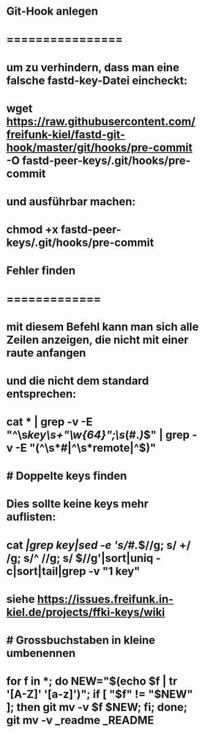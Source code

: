 # Git-Hook anlegen
# ================
# um zu verhindern, dass man eine falsche fastd-key-Datei eincheckt:
# 
# wget https://raw.githubusercontent.com/freifunk-kiel/fastd-git-hook/master/git/hooks/pre-commit -O fastd-peer-keys/.git/hooks/pre-commit
# 
# und ausführbar machen:
# 
# chmod +x fastd-peer-keys/.git/hooks/pre-commit
#
#
# Fehler finden
# =============
#   mit diesem Befehl kann man sich alle Zeilen anzeigen, die nicht mit einer raute anfangen 
#   und die nicht dem standard entsprechen:
#   
#       cat * | grep -v -E "^\s*key\s+\"\w{64}\";\s*(#.*)*$" | grep -v -E "(^\s*#|^\s*remote|^$)"
#   
#   # Doppelte keys finden
#     
#     Dies sollte keine keys mehr auflisten:
#     
#       cat *|grep key|sed -e 's/#.*$//g; s/ \+/ /g; s/^ //g; s/ $//g'|sort|uniq -c|sort|tail|grep -v "1 key"
#     
#     siehe https://issues.freifunk.in-kiel.de/projects/ffki-keys/wiki
#   
#   # Grossbuchstaben in kleine umbenennen
#     
#     for f in *; do NEW="$(echo $f | tr '[A-Z]' '[a-z]')"; if [ "$f" != "$NEW" ]; then git mv -v $f $NEW; fi; done; git mv -v _readme _README

